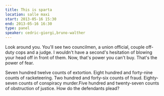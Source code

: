 ```yaml
---
title: This is sparta
location: salle maxi
start: 2013-05-16 15:30
end: 2013-05-16 16:30
type: panel
speaker: cedric-giorgi,bruno-walther
---
```


Look around you. You'll see two councilmen, a union official, couple off-duty
cops and a judge. I wouldn't have a second's hesitation of blowing your head
off in front of them. Now, that's power you can't buy. That's the power of
fear.

Seven hundred twelve counts of extortion. Eight hundred and forty-nine counts
of racketeering. Two hundred and forty-six counts of fraud. Eighty-seven
counts of conspiracy murder.Five hundred and twenty-seven counts of
obstruction of justice. How do the defendants plead?
